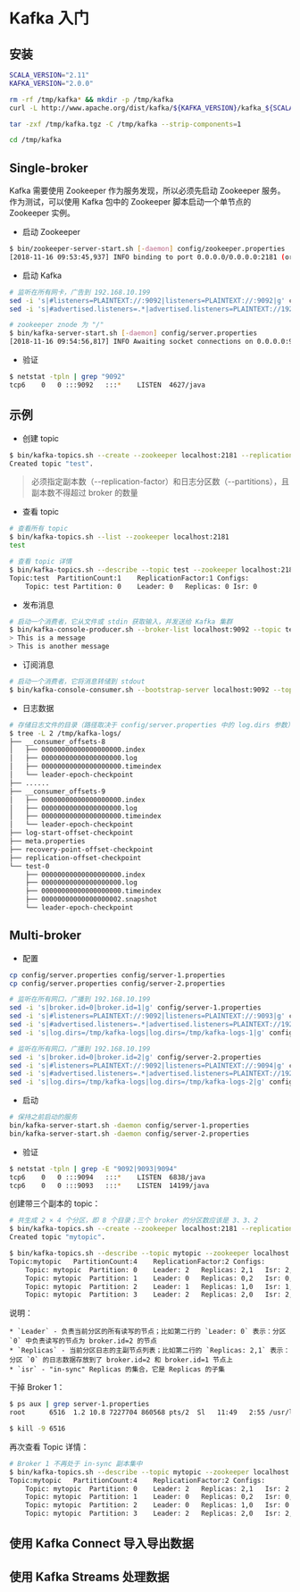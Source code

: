 # Kafka 入门

## 安装

```bash
SCALA_VERSION="2.11"
KAFKA_VERSION="2.0.0"

rm -rf /tmp/kafka* && mkdir -p /tmp/kafka
curl -L http://www.apache.org/dist/kafka/${KAFKA_VERSION}/kafka_${SCALA_VERSION}-${KAFKA_VERSION}.tgz -o /tmp/kafka.tgz

tar -zxf /tmp/kafka.tgz -C /tmp/kafka --strip-components=1

cd /tmp/kafka
```

## Single-broker

Kafka 需要使用 Zookeeper 作为服务发现，所以必须先启动 Zookeeper 服务。作为测试，可以使用 Kafka 包中的 Zookeeper 脚本启动一个单节点的 Zookeeper 实例。

* 启动 Zookeeper

```bash
$ bin/zookeeper-server-start.sh [-daemon] config/zookeeper.properties
[2018-11-16 09:53:45,937] INFO binding to port 0.0.0.0/0.0.0.0:2181 (org.apache.zookeeper.server.NIOServerCnxnFactory)
```

* 启动 Kafka

```bash
# 监听在所有网卡，广告到 192.168.10.199
sed -i 's|#listeners=PLAINTEXT://:9092|listeners=PLAINTEXT://:9092|g' config/server.properties
sed -i 's|#advertised.listeners=.*|advertised.listeners=PLAINTEXT://192.168.10.199:9092|g' config/server.properties
```

```bash
# zookeeper znode 为 "/"
$ bin/kafka-server-start.sh [-daemon] config/server.properties
[2018-11-16 09:54:56,817] INFO Awaiting socket connections on 0.0.0.0:9092. (kafka.network.Acceptor)
```

* 验证

```bash
$ netstat -tpln | grep "9092"
tcp6    0   0 :::9092   :::*    LISTEN  4627/java
```

## 示例

* 创建 topic

```bash
$ bin/kafka-topics.sh --create --zookeeper localhost:2181 --replication-factor 1 --partitions 1 --topic test
Created topic "test".
```

> 必须指定副本数（--replication-factor）和日志分区数（--partitions），且副本数不得超过 broker 的数量

* 查看 topic

```bash
# 查看所有 topic
$ bin/kafka-topics.sh --list --zookeeper localhost:2181
test
```

```bash
# 查看 topic 详情
$ bin/kafka-topics.sh --describe --topic test --zookeeper localhost:2181
Topic:test  PartitionCount:1    ReplicationFactor:1 Configs:
    Topic: test Partition: 0    Leader: 0   Replicas: 0 Isr: 0
```

* 发布消息

```bash
# 启动一个消费者，它从文件或 stdin 获取输入，并发送给 Kafka 集群
$ bin/kafka-console-producer.sh --broker-list localhost:9092 --topic test
> This is a message
> This is another message
```

* 订阅消息

```bash
# 启动一个消费者，它将消息转储到 stdout
$ bin/kafka-console-consumer.sh --bootstrap-server localhost:9092 --topic test [--from-beginning]
```

* 日志数据

```bash
# 存储日志文件的目录（路径取决于 config/server.properties 中的 log.dirs 参数）
$ tree -L 2 /tmp/kafka-logs/
├── __consumer_offsets-8
│   ├── 00000000000000000000.index
│   ├── 00000000000000000000.log
│   ├── 00000000000000000000.timeindex
│   └── leader-epoch-checkpoint
├── ......
├── __consumer_offsets-9
│   ├── 00000000000000000000.index
│   ├── 00000000000000000000.log
│   ├── 00000000000000000000.timeindex
│   └── leader-epoch-checkpoint
├── log-start-offset-checkpoint
├── meta.properties
├── recovery-point-offset-checkpoint
├── replication-offset-checkpoint
└── test-0
    ├── 00000000000000000000.index
    ├── 00000000000000000000.log
    ├── 00000000000000000000.timeindex
    ├── 00000000000000000002.snapshot
    └── leader-epoch-checkpoint
```

## Multi-broker

* 配置

```bash
cp config/server.properties config/server-1.properties
cp config/server.properties config/server-2.properties
```

```bash
# 监听在所有网口，广播到 192.168.10.199
sed -i 's|broker.id=0|broker.id=1|g' config/server-1.properties
sed -i 's|#listeners=PLAINTEXT://:9092|listeners=PLAINTEXT://:9093|g' config/server-1.properties
sed -i 's|#advertised.listeners=.*|advertised.listeners=PLAINTEXT://192.168.10.199:9093|g' config/server-1.properties
sed -i 's|log.dirs=/tmp/kafka-logs|log.dirs=/tmp/kafka-logs-1|g' config/server-1.properties
```

```bash
# 监听在所有网口，广播到 192.168.10.199
sed -i 's|broker.id=0|broker.id=2|g' config/server-2.properties
sed -i 's|#listeners=PLAINTEXT://:9092|listeners=PLAINTEXT://:9094|g' config/server-2.properties
sed -i 's|#advertised.listeners=.*|advertised.listeners=PLAINTEXT://192.168.10.199:9094|g' config/server-2.properties
sed -i 's|log.dirs=/tmp/kafka-logs|log.dirs=/tmp/kafka-logs-2|g' config/server-2.properties
```

* 启动

```bash
# 保持之前启动的服务
bin/kafka-server-start.sh -daemon config/server-1.properties
bin/kafka-server-start.sh -daemon config/server-2.properties
```

* 验证

```bash
$ netstat -tpln | grep -E "9092|9093|9094"
tcp6    0   0 :::9094   :::*    LISTEN  6838/java
tcp6    0   0 :::9093   :::*    LISTEN  14199/java
```

创建带三个副本的 topic：

```bash
# 共生成 2 × 4 个分区，即 8 个目录；三个 broker 的分区数应该是 3、3、2
$ bin/kafka-topics.sh --create --zookeeper localhost:2181 --replication-factor 2 --partitions 4 --topic mytopic
Created topic "mytopic".
```

```bash
$ bin/kafka-topics.sh --describe --topic mytopic --zookeeper localhost:2181
Topic:mytopic   PartitionCount:4    ReplicationFactor:2 Configs:
    Topic: mytopic  Partition: 0    Leader: 2   Replicas: 2,1   Isr: 2,1
    Topic: mytopic  Partition: 1    Leader: 0   Replicas: 0,2   Isr: 0,2
    Topic: mytopic  Partition: 2    Leader: 1   Replicas: 1,0   Isr: 1,0
    Topic: mytopic  Partition: 3    Leader: 2   Replicas: 2,0   Isr: 2,0
```

说明：

    * `Leader` - 负责当前分区的所有读写的节点；比如第二行的 `Leader: 0` 表示：分区 `0` 中负责读写的节点为 broker.id=2 的节点
    * `Replicas` - 当前分区日志的主副节点列表；比如第二行的 `Replicas: 2,1` 表示：分区 `0` 的日志数据存放到了 broker.id=2 和 broker.id=1 节点上
    * `isr` - "in-sync" Replicas 的集合，它是 Replicas 的子集

干掉 Broker 1：

```bash
$ ps aux | grep server-1.properties
root      6516  1.2 10.8 7227704 860568 pts/2  Sl   11:49   2:55 /usr/lib/jvm/jre-1.8.0-openjdk/bin/java

$ kill -9 6516
```

再次查看 Topic 详情：

```bash
# Broker 1 不再处于 in-sync 副本集中
$ bin/kafka-topics.sh --describe --topic mytopic --zookeeper localhost:2181
Topic:mytopic   PartitionCount:4    ReplicationFactor:2 Configs:
    Topic: mytopic  Partition: 0    Leader: 2   Replicas: 2,1   Isr: 2
    Topic: mytopic  Partition: 1    Leader: 0   Replicas: 0,2   Isr: 0,2
    Topic: mytopic  Partition: 2    Leader: 0   Replicas: 1,0   Isr: 0
    Topic: mytopic  Partition: 3    Leader: 2   Replicas: 2,0   Isr: 2,0
```

## 使用 Kafka Connect 导入导出数据

## 使用 Kafka Streams 处理数据